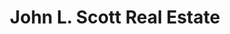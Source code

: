 ---
title: "John L. Scott Real Estate"
url: /bellingham/john-l-scott-real-estate/
shop: estate agent
---